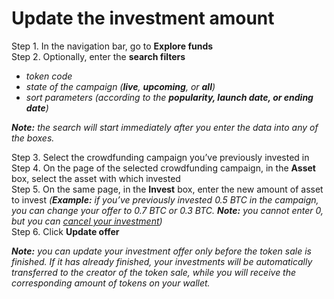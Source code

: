 # Update the investment amount

Step 1. In the navigation bar, go to **Explore funds**  
Step 2. Optionally, enter the **search filters**

* _token code_
* _state of the campaign \(**live**, **upcoming**, or **all**\)_
* _sort parameters \(according to the **popularity, launch date, or ending date**\)_

_**Note:** the search will start immediately after you enter the data into any of the boxes._  


Step 3. Select the crowdfunding campaign you’ve previously invested in  
Step 4. On the page of the selected crowdfunding campaign, in the **Asset** box, select the asset with which invested  
Step 5. On the same page, in the **Invest** box, enter the new amount of asset to invest _\(**Example:** if you’ve previously invested 0.5 BTC in the campaign, you can change your offer to 0.7 BTC or 0.3 BTC. **Note:** you cannot enter 0, but you can_ [_cancel your investment_](cancel-the-investment.md)_\)_  
Step 6. Click **Update offer**

_**Note:** you can update your investment offer only before the token sale is finished. If it has already finished, your investments will be automatically transferred to the creator of the token sale, while you will receive the corresponding amount of tokens on your wallet._

